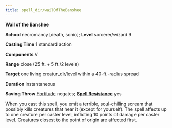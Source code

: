```yaml
---
title: spell_dir/wailOfTheBanshee
---
```

 **Wail of the Banshee**

**School** necromancy [death, sonic]; **Level** sorcerer/wizard 9

**Casting Time** 1 standard action

**Components** V

**Range** close (25 ft. + 5 ft./2 levels)

**Target** one living creatur_dir/level within a 40-ft.-radius spread

**Duration** instantaneous

**Saving Throw** [Fortitude](../combat#_fortitude) negates; **[Spell Resistance](../glossary#_spell-resistance)** yes

When you cast this spell, you emit a terrible, soul-chilling scream that possibly kills creatures that hear it (except for yourself). The spell affects up to one creature per caster level, inflicting 10 points of damage per caster level. Creatures closest to the point of origin are affected first.

